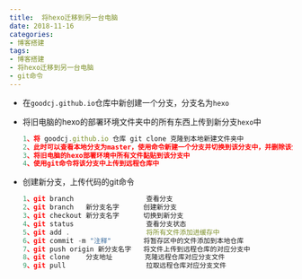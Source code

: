 ```yaml
---
title:  将hexo迁移到另一台电脑
date: 2018-11-16
categories: 
- 博客搭建
tags:
- 博客搭建
- 将hexo迁移到另一台电脑
- git命令
---
```

* 在`goodcj.github.io`仓库中新创建一个分支，分支名为`hexo`

* 将旧电脑的hexo的部署环境文件夹中的所有东西上传到新分支`hexo`中

    ```javascript
    1、将 goodcj.github.io 仓库 git clone 克隆到本地新建文件夹中
    2、此时可以查看本地分支为master，使用命令新建一个分支并切换到该分支中，并删除该分支中除了.git的所有文件
    3、将旧电脑的hexo部署环境中所有文件黏贴到该分支中
    4、使用git命令将该分支中上传到远程仓库中
    ```

* 创建新分支，上传代码的git命令

    ```javascript
    1、git branch                  查看分支
    2、git branch   新分支名字      创建新分支
    3、git checkout 新分支名字      切换到新分支
    4、git status                  查看分支状态
    5、git add .                   将所有文件添加进缓存中
    6、git commit -m "注释"        将暂存区中的文件添加到本地仓库
    7、git push origin 新分支名字   将文件上传到远程仓库的对应分支中
    8、git clone    分支地址        克隆远程仓库对应分支文件
    9、git pull                    拉取远程仓库对应分支文件
    ```
